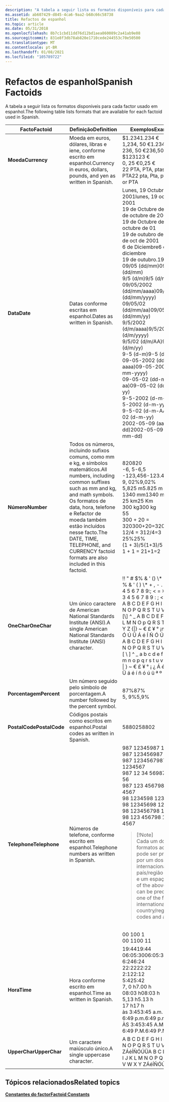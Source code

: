 ```yaml
---
description: "A tabela a seguir lista os formatos disponíveis para cada factor usado em espanhol. FactoidDefinitionExamplesCurrencyCurrency em euros, dólares, libras e iene, como escrito em espanhol. 1,234 € 1,234, 50 € 236, 50 $123 € 0, 25 $22 PTA, PTA, ptas, ptas ou PTADateDates conforme escrito em espanhol. Lunes, 19 Octubre, 200119 de Octubre de 200119 de Octubre de 0119 de out de 20016 de diciembre19 Oct. 09/05 (dd/mm) 9/5 (d/m) 09/05/2002 (dd/mm/aaaa) 09/05/02 (dd/mm/aa) 9/5/2002 (d/m/aaaa) 9/5/02 (d/m/AA) 9-5 (d-m) 09-05-2002 (dd-mm-aaaa) 09-05-02 (dd-mm-aa) 9-5-2002 (d-m-yyyy) 9-5-02 (d-m-AA) 2002-05-09 (yyyy-mm-dd) NumberAll números, incluindo sufixos comuns, como mm e kg, e símbolos matemáticos. Os formatos de data, hora, telefone e Refactor de moeda também estão incluídos neste factor. 820-6, 5-123.4569, 02% 5.825 m1340 mm25 Km300 kg5300 + 20 = 32012/4 = 325%(1 + 3)/51 + 1 = 2OneCharA único American National Standards Institute caractere (ANSI).! &\\#0034; \\# $% & ' () \\* +,-. /0 1 2 3 4 5 6 7 8 9:; < = >? @ A B C D E F G H I J K L M N O P Q R S T U V x y Z \\[ \\\\ \\]  ^  \\_ A B C D E F G H I J K L M N O p Q R S T U V W X Y z { \\| } ~ € £ ¥ ° ¡n Á &\\# 233; Í Ñ Ó Ú Ü á é Í Ñ Ó Ú Ü ª º número percentual seguido pelo símbolo de porcentagem. 87% 5, 9% PostalCodePostal códigos conforme escritos em espanhol. 58802TelephoneTelephone números conforme escritos em espanhol. 987 12345987 123456987 1234567987 12 34 56987 123 456798 1234598 12345698 123456798 123 4567Note cada um dos formatos acima pode ser precedido por um dos seguintes códigos internacionais de país/região e um espaço. 00 100 11TimeTime conforme escrito em espanhol. 19:4406:05:306:2422:222:125:427.00 H08:03 h 5.13 H17 H3:45 a. m. 6:49 p. m. 3:45 A. M. 6:49 P. M. UpperCharA caractere maiúsculo único. A B C D E F G H I J K L M N O P Q R S T U V W X Y ZÁ&\\# 233; ÍÑÓÚÜ "
ms.assetid: ab607429-d845-4ca6-9aa2-b68c66c58738
title: Refactos de espanhol
ms.topic: article
ms.date: 05/31/2018
ms.openlocfilehash: 8b7c1cbd11dd76d12bd1aea860089c2a41ab9e08
ms.sourcegitcommit: 831e8f3db78ab820e1710cede244553c70e50500
ms.translationtype: MT
ms.contentlocale: pt-BR
ms.lasthandoff: 01/08/2021
ms.locfileid: "105789722"
---
```

# <a name="spanish-factoids"></a><span data-ttu-id="16160-108">Refactos de espanhol</span><span class="sxs-lookup"><span data-stu-id="16160-108">Spanish Factoids</span></span>

<span data-ttu-id="16160-109">A tabela a seguir lista os formatos disponíveis para cada factor usado em espanhol.</span><span class="sxs-lookup"><span data-stu-id="16160-109">The following table lists formats that are available for each factoid used in Spanish.</span></span>



<table>
<colgroup>
<col style="width: 33%" />
<col style="width: 33%" />
<col style="width: 33%" />
</colgroup>
<thead>
<tr class="header">
<th><span data-ttu-id="16160-110">Facto</span><span class="sxs-lookup"><span data-stu-id="16160-110">Factoid</span></span></th>
<th><span data-ttu-id="16160-111">Definição</span><span class="sxs-lookup"><span data-stu-id="16160-111">Definition</span></span></th>
<th><span data-ttu-id="16160-112">Exemplos</span><span class="sxs-lookup"><span data-stu-id="16160-112">Examples</span></span></th>
</tr>
</thead>
<tbody>
<tr class="odd">
<td><span data-ttu-id="16160-113"><strong>Moeda</strong></span><span class="sxs-lookup"><span data-stu-id="16160-113"><strong>Currency</strong></span></span></td>
<td><span data-ttu-id="16160-114">Moeda em euros, dólares, libras e iene, conforme escrito em espanhol.</span><span class="sxs-lookup"><span data-stu-id="16160-114">Currency in euros, dollars, pounds, and yen as written in Spanish.</span></span><br/></td>
<td><span data-ttu-id="16160-115">$1.234</span><span class="sxs-lookup"><span data-stu-id="16160-115">1.234 €</span></span><br/> <span data-ttu-id="16160-116">1,234, 50 €</span><span class="sxs-lookup"><span data-stu-id="16160-116">1.234,50 €</span></span><br/> <span data-ttu-id="16160-117">236, 50 €</span><span class="sxs-lookup"><span data-stu-id="16160-117">236,50 €</span></span><br/> <span data-ttu-id="16160-118">$123</span><span class="sxs-lookup"><span data-stu-id="16160-118">123 €</span></span><br/> <span data-ttu-id="16160-119">0, 25 €</span><span class="sxs-lookup"><span data-stu-id="16160-119">0,25 €</span></span><br/> <span data-ttu-id="16160-120">22 PTA, PTA, ptas, ptas ou PTA</span><span class="sxs-lookup"><span data-stu-id="16160-120">22 pta, Pta, ptas, Ptas, or PTA</span></span><br/></td>
</tr>
<tr class="even">
<td><span data-ttu-id="16160-121"><strong>Data</strong></span><span class="sxs-lookup"><span data-stu-id="16160-121"><strong>Date</strong></span></span></td>
<td><span data-ttu-id="16160-122">Datas conforme escritas em espanhol.</span><span class="sxs-lookup"><span data-stu-id="16160-122">Dates as written in Spanish.</span></span><br/></td>
<td><span data-ttu-id="16160-123">Lunes, 19 Octubre, 2001</span><span class="sxs-lookup"><span data-stu-id="16160-123">lunes, 19 octubre, 2001</span></span><br/> <span data-ttu-id="16160-124">19 de Octubre de 2001</span><span class="sxs-lookup"><span data-stu-id="16160-124">19 de octubre de 2001</span></span><br/> <span data-ttu-id="16160-125">19 de Octubre de 01</span><span class="sxs-lookup"><span data-stu-id="16160-125">19 de octubre de 01</span></span><br/> <span data-ttu-id="16160-126">19 de outubro de 2001</span><span class="sxs-lookup"><span data-stu-id="16160-126">19 de oct de 2001</span></span><br/> <span data-ttu-id="16160-127">6 de Diciembre</span><span class="sxs-lookup"><span data-stu-id="16160-127">6 de diciembre</span></span><br/> <span data-ttu-id="16160-128">19 de outubro.</span><span class="sxs-lookup"><span data-stu-id="16160-128">19 oct.</span></span><br/> <span data-ttu-id="16160-129">09/05 (dd/mm)</span><span class="sxs-lookup"><span data-stu-id="16160-129">09/05 (dd/mm)</span></span><br/> <span data-ttu-id="16160-130">9/5 (d/m)</span><span class="sxs-lookup"><span data-stu-id="16160-130">9/5 (d/m)</span></span><br/> <span data-ttu-id="16160-131">09/05/2002 (dd/mm/aaaa)</span><span class="sxs-lookup"><span data-stu-id="16160-131">09/05/2002 (dd/mm/yyyy)</span></span><br/> <span data-ttu-id="16160-132">09/05/02 (dd/mm/aa)</span><span class="sxs-lookup"><span data-stu-id="16160-132">09/05/02 (dd/mm/yy)</span></span><br/> <span data-ttu-id="16160-133">9/5/2002 (d/m/aaaa)</span><span class="sxs-lookup"><span data-stu-id="16160-133">9/5/2002 (d/m/yyyy)</span></span><br/> <span data-ttu-id="16160-134">9/5/02 (d/m/AA)</span><span class="sxs-lookup"><span data-stu-id="16160-134">9/5/02 (d/m/yy)</span></span><br/> <span data-ttu-id="16160-135">9-5 (d-m)</span><span class="sxs-lookup"><span data-stu-id="16160-135">9-5 (d-m)</span></span><br/> <span data-ttu-id="16160-136">09-05-2002 (dd-mm-aaaa)</span><span class="sxs-lookup"><span data-stu-id="16160-136">09-05-2002 (dd-mm-yyyy)</span></span><br/> <span data-ttu-id="16160-137">09-05-02 (dd-mm-aa)</span><span class="sxs-lookup"><span data-stu-id="16160-137">09-05-02 (dd-mm-yy)</span></span><br/> <span data-ttu-id="16160-138">9-5-2002 (d-m-aaaa)</span><span class="sxs-lookup"><span data-stu-id="16160-138">9-5-2002 (d-m-yyyy)</span></span><br/> <span data-ttu-id="16160-139">9-5-02 (d-m-AA)</span><span class="sxs-lookup"><span data-stu-id="16160-139">9-5-02 (d-m-yy)</span></span><br/> <span data-ttu-id="16160-140">2002-05-09 (aaaa-mm-dd)</span><span class="sxs-lookup"><span data-stu-id="16160-140">2002-05-09 (yyyy-mm-dd)</span></span><br/></td>
</tr>
<tr class="odd">
<td><span data-ttu-id="16160-141"><strong>Número</strong></span><span class="sxs-lookup"><span data-stu-id="16160-141"><strong>Number</strong></span></span></td>
<td><span data-ttu-id="16160-142">Todos os números, incluindo sufixos comuns, como mm e kg, e símbolos matemáticos.</span><span class="sxs-lookup"><span data-stu-id="16160-142">All numbers, including common suffixes such as mm and kg, and math symbols.</span></span> <span data-ttu-id="16160-143">Os formatos de data, hora, telefone e Refactor de moeda também estão incluídos nesse facto.</span><span class="sxs-lookup"><span data-stu-id="16160-143">The DATE, TIME, TELEPHONE, and CURRENCY factoid formats are also included in this factoid.</span></span><br/></td>
<td><span data-ttu-id="16160-144">820</span><span class="sxs-lookup"><span data-stu-id="16160-144">820</span></span><br/> <span data-ttu-id="16160-145">-6, 5</span><span class="sxs-lookup"><span data-stu-id="16160-145">-6,5</span></span><br/> <span data-ttu-id="16160-146">-123,456</span><span class="sxs-lookup"><span data-stu-id="16160-146">-123.456</span></span><br/> <span data-ttu-id="16160-147">9, 02%</span><span class="sxs-lookup"><span data-stu-id="16160-147">9,02%</span></span><br/> <span data-ttu-id="16160-148">5,825 m</span><span class="sxs-lookup"><span data-stu-id="16160-148">5.825 m</span></span><br/> <span data-ttu-id="16160-149">1340 mm</span><span class="sxs-lookup"><span data-stu-id="16160-149">1340 mm</span></span><br/> <span data-ttu-id="16160-150">25 km</span><span class="sxs-lookup"><span data-stu-id="16160-150">25 Km</span></span><br/> <span data-ttu-id="16160-151">300 kg</span><span class="sxs-lookup"><span data-stu-id="16160-151">300 kg</span></span><br/> <span data-ttu-id="16160-152">5</span><span class="sxs-lookup"><span data-stu-id="16160-152">5</span></span><br/> <span data-ttu-id="16160-153">300 + 20 = 320</span><span class="sxs-lookup"><span data-stu-id="16160-153">300+20=320</span></span><br/> <span data-ttu-id="16160-154">12/4 = 3</span><span class="sxs-lookup"><span data-stu-id="16160-154">12/4=3</span></span><br/> <span data-ttu-id="16160-155">25%</span><span class="sxs-lookup"><span data-stu-id="16160-155">25%</span></span><br/> <span data-ttu-id="16160-156">(1 + 3)/5</span><span class="sxs-lookup"><span data-stu-id="16160-156">(1+3)/5</span></span><br/> <span data-ttu-id="16160-157">1 + 1 = 2</span><span class="sxs-lookup"><span data-stu-id="16160-157">1+1=2</span></span><br/></td>
</tr>
<tr class="even">
<td><span data-ttu-id="16160-158"><strong>OneChar</strong></span><span class="sxs-lookup"><span data-stu-id="16160-158"><strong>OneChar</strong></span></span></td>
<td><span data-ttu-id="16160-159">Um único caractere de American National Standards Institute (ANSI).</span><span class="sxs-lookup"><span data-stu-id="16160-159">A single American National Standards Institute (ANSI) character.</span></span><br/></td>
<td><span data-ttu-id="16160-160">!</span><span class="sxs-lookup"><span data-stu-id="16160-160">!</span></span> <span data-ttu-id="16160-161">&quot; # $% & ' () \* +,-.</span><span class="sxs-lookup"><span data-stu-id="16160-161">&quot; # $ % & ' ( ) \* + , - .</span></span> <span data-ttu-id="16160-162">/0 1 2 3 4 5 6 7 8 9:; < = >?</span><span class="sxs-lookup"><span data-stu-id="16160-162">/ 0 1 2 3 4 5 6 7 8 9 : ; < = > ?</span></span> <span data-ttu-id="16160-163">@ A B C D E F G H I J K L M N O P Q R S T U V X Y Z [\] ^ _ A B C D E F G H I J K L M N O p Q R S T U V W X Y Z {|} ~ € £ ¥ ° ¡n Á é Í Ñ Ó Ú Ü Á é Í Ñ Ó Ú Ü ª €</span><span class="sxs-lookup"><span data-stu-id="16160-163">@ A B C D E F G H I J K L M N O P Q R S T U V W X Y Z [ \ ] ^ _ a b c d e f g h i j k l m n o p q r s t u v w x y z { | } ~ € £ ¥ ° ¡ ¿ Á é Í Ñ Ó Ú Ü á é í ñ ó ú ü ª º</span></span><br/></td>
</tr>
<tr class="odd">
<td><span data-ttu-id="16160-164"><strong>Porcentagem</strong></span><span class="sxs-lookup"><span data-stu-id="16160-164"><strong>Percent</strong></span></span></td>
<td><span data-ttu-id="16160-165">Um número seguido pelo símbolo de porcentagem.</span><span class="sxs-lookup"><span data-stu-id="16160-165">A number followed by the percent symbol.</span></span><br/></td>
<td><span data-ttu-id="16160-166">87%</span><span class="sxs-lookup"><span data-stu-id="16160-166">87%</span></span><br/> <span data-ttu-id="16160-167">5, 9%</span><span class="sxs-lookup"><span data-stu-id="16160-167">5,9%</span></span><br/></td>
</tr>
<tr class="even">
<td><span data-ttu-id="16160-168"><strong>PostalCode</strong></span><span class="sxs-lookup"><span data-stu-id="16160-168"><strong>PostalCode</strong></span></span></td>
<td><span data-ttu-id="16160-169">Códigos postais como escritos em espanhol.</span><span class="sxs-lookup"><span data-stu-id="16160-169">Postal codes as written in Spanish.</span></span><br/></td>
<td><span data-ttu-id="16160-170">58802</span><span class="sxs-lookup"><span data-stu-id="16160-170">58802</span></span><br/></td>
</tr>
<tr class="odd">
<td><span data-ttu-id="16160-171"><strong>Telephone</strong></span><span class="sxs-lookup"><span data-stu-id="16160-171"><strong>Telephone</strong></span></span></td>
<td><span data-ttu-id="16160-172">Números de telefone, conforme escrito em espanhol.</span><span class="sxs-lookup"><span data-stu-id="16160-172">Telephone numbers as written in Spanish.</span></span><br/></td>
<td><span data-ttu-id="16160-173">987 12345</span><span class="sxs-lookup"><span data-stu-id="16160-173">987 12345</span></span><br/> <span data-ttu-id="16160-174">987 123456</span><span class="sxs-lookup"><span data-stu-id="16160-174">987 123456</span></span><br/> <span data-ttu-id="16160-175">987 1234567</span><span class="sxs-lookup"><span data-stu-id="16160-175">987 1234567</span></span><br/> <span data-ttu-id="16160-176">987 12 34 56</span><span class="sxs-lookup"><span data-stu-id="16160-176">987 12 34 56</span></span><br/> <span data-ttu-id="16160-177">987 123 4567</span><span class="sxs-lookup"><span data-stu-id="16160-177">987 123 4567</span></span><br/> <span data-ttu-id="16160-178">98 12345</span><span class="sxs-lookup"><span data-stu-id="16160-178">98 12345</span></span><br/> <span data-ttu-id="16160-179">98 123456</span><span class="sxs-lookup"><span data-stu-id="16160-179">98 123456</span></span><br/> <span data-ttu-id="16160-180">98 1234567</span><span class="sxs-lookup"><span data-stu-id="16160-180">98 1234567</span></span><br/> <span data-ttu-id="16160-181">98 123 4567</span><span class="sxs-lookup"><span data-stu-id="16160-181">98 123 4567</span></span><br/>
<blockquote>
[!Note]<br />
<span data-ttu-id="16160-182">Cada um dos formatos acima pode ser precedido por um dos códigos internacionais de país/região a seguir e um espaço.</span><span class="sxs-lookup"><span data-stu-id="16160-182">Each of the above formats can be preceded by one of the following international country/region codes and a space.</span></span>
</blockquote>
<br/> <span data-ttu-id="16160-183">00 1</span><span class="sxs-lookup"><span data-stu-id="16160-183">00 1</span></span><br/> <span data-ttu-id="16160-184">00 11</span><span class="sxs-lookup"><span data-stu-id="16160-184">00 11</span></span><br/></td>
</tr>
<tr class="even">
<td><span data-ttu-id="16160-185"><strong>Hora</strong></span><span class="sxs-lookup"><span data-stu-id="16160-185"><strong>Time</strong></span></span></td>
<td><span data-ttu-id="16160-186">Hora conforme escrito em espanhol.</span><span class="sxs-lookup"><span data-stu-id="16160-186">Time as written in Spanish.</span></span><br/></td>
<td><span data-ttu-id="16160-187">19:44</span><span class="sxs-lookup"><span data-stu-id="16160-187">19:44</span></span><br/> <span data-ttu-id="16160-188">06:05:30</span><span class="sxs-lookup"><span data-stu-id="16160-188">06:05:30</span></span><br/> <span data-ttu-id="16160-189">6:24</span><span class="sxs-lookup"><span data-stu-id="16160-189">6:24</span></span><br/> <span data-ttu-id="16160-190">22:22</span><span class="sxs-lookup"><span data-stu-id="16160-190">22:22</span></span><br/> <span data-ttu-id="16160-191">2:12</span><span class="sxs-lookup"><span data-stu-id="16160-191">2:12</span></span><br/> <span data-ttu-id="16160-192">5:42</span><span class="sxs-lookup"><span data-stu-id="16160-192">5:42</span></span><br/> <span data-ttu-id="16160-193">7, 0 h</span><span class="sxs-lookup"><span data-stu-id="16160-193">7.00 h</span></span><br/> <span data-ttu-id="16160-194">08:03 h</span><span class="sxs-lookup"><span data-stu-id="16160-194">08:03 h</span></span><br/> <span data-ttu-id="16160-195">5,13 h</span><span class="sxs-lookup"><span data-stu-id="16160-195">5.13 h</span></span><br/> <span data-ttu-id="16160-196">17 h</span><span class="sxs-lookup"><span data-stu-id="16160-196">17 h</span></span><br/> <span data-ttu-id="16160-197">às 3:45</span><span class="sxs-lookup"><span data-stu-id="16160-197">3:45 a.m.</span></span><br/> <span data-ttu-id="16160-198">6:49 p.m.</span><span class="sxs-lookup"><span data-stu-id="16160-198">6:49 p.m.</span></span><br/> <span data-ttu-id="16160-199">ÀS 3:45</span><span class="sxs-lookup"><span data-stu-id="16160-199">3:45 A.M.</span></span><br/> <span data-ttu-id="16160-200">6:49 P.M.</span><span class="sxs-lookup"><span data-stu-id="16160-200">6:49 P.M.</span></span><br/></td>
</tr>
<tr class="odd">
<td><span data-ttu-id="16160-201"><strong>UpperChar</strong></span><span class="sxs-lookup"><span data-stu-id="16160-201"><strong>UpperChar</strong></span></span></td>
<td><span data-ttu-id="16160-202">Um caractere maiúsculo único.</span><span class="sxs-lookup"><span data-stu-id="16160-202">A single uppercase character.</span></span><br/></td>
<td><span data-ttu-id="16160-203">A B C D E F G H I J K L M N O P Q R S T U V W X Y ZÁéÍÑÓÚÜ</span><span class="sxs-lookup"><span data-stu-id="16160-203">A B C D E F G H I J K L M N O P Q R S T U V W X Y ZÁéÍÑÓÚÜ</span></span><br/></td>
</tr>
</tbody>
</table>



 

## <a name="related-topics"></a><span data-ttu-id="16160-204">Tópicos relacionados</span><span class="sxs-lookup"><span data-stu-id="16160-204">Related topics</span></span>

<dl> <dt>

[<span data-ttu-id="16160-205">**Constantes do factor**</span><span class="sxs-lookup"><span data-stu-id="16160-205">**Factoid Constants**</span></span>](factoid-constants.md)
</dt> </dl>

 

 




